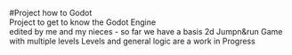 #Project how to Godot   
Project to get to know the Godot Engine   
edited by me and my nieces - so far we have a basis 2d Jumpn&run Game with multiple levels
Levels and general logic are a work in Progress   

